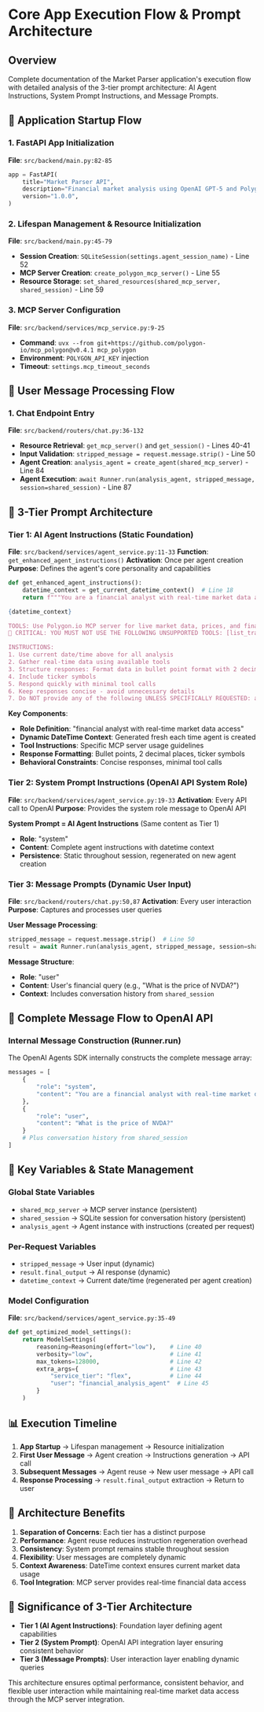 # Core App Execution Flow & Prompt Architecture

## Overview
Complete documentation of the Market Parser application's execution flow with detailed analysis of the 3-tier prompt architecture: AI Agent Instructions, System Prompt Instructions, and Message Prompts.

## 🚀 Application Startup Flow

### 1. FastAPI App Initialization
**File**: `src/backend/main.py:82-85`
```python
app = FastAPI(
    title="Market Parser API",
    description="Financial market analysis using OpenAI GPT-5 and Polygon.io MCP",
    version="1.0.0",
)
```

### 2. Lifespan Management & Resource Initialization
**File**: `src/backend/main.py:45-79`
- **Session Creation**: `SQLiteSession(settings.agent_session_name)` - Line 52
- **MCP Server Creation**: `create_polygon_mcp_server()` - Line 55
- **Resource Storage**: `set_shared_resources(shared_mcp_server, shared_session)` - Line 59

### 3. MCP Server Configuration
**File**: `src/backend/services/mcp_service.py:9-25`
- **Command**: `uvx --from git+https://github.com/polygon-io/mcp_polygon@v0.4.1 mcp_polygon`
- **Environment**: `POLYGON_API_KEY` injection
- **Timeout**: `settings.mcp_timeout_seconds`

## 💬 User Message Processing Flow

### 1. Chat Endpoint Entry
**File**: `src/backend/routers/chat.py:36-132`
- **Resource Retrieval**: `get_mcp_server()` and `get_session()` - Lines 40-41
- **Input Validation**: `stripped_message = request.message.strip()` - Line 50
- **Agent Creation**: `analysis_agent = create_agent(shared_mcp_server)` - Line 84
- **Agent Execution**: `await Runner.run(analysis_agent, stripped_message, session=shared_session)` - Line 87

## 🤖 3-Tier Prompt Architecture

### Tier 1: AI Agent Instructions (Static Foundation)
**File**: `src/backend/services/agent_service.py:11-33`
**Function**: `get_enhanced_agent_instructions()`
**Activation**: Once per agent creation
**Purpose**: Defines the agent's core personality and capabilities

```python
def get_enhanced_agent_instructions():
    datetime_context = get_current_datetime_context()  # Line 18
    return f"""You are a financial analyst with real-time market data access.

{datetime_context}

TOOLS: Use Polygon.io MCP server for live market data, prices, and financial information.
🔴 CRITICAL: YOU MUST NOT USE THE FOLLOWING UNSUPPORTED TOOLS: [list_trades, get_last_trade, list_quotes, get_last_quote] 🔴

INSTRUCTIONS:
1. Use current date/time above for all analysis
2. Gather real-time data using available tools
3. Structure responses: Format data in bullet point format with 2 decimal points max
4. Include ticker symbols
5. Respond quickly with minimal tool calls
6. Keep responses concise - avoid unnecessary details
7. Do NOT provide any of the following UNLESS SPECIFICALLY REQUESTED: analysis, key takeways, actionable recommendations"""
```

**Key Components**:
- **Role Definition**: "financial analyst with real-time market data access"
- **Dynamic DateTime Context**: Generated fresh each time agent is created
- **Tool Instructions**: Specific MCP server usage guidelines
- **Response Formatting**: Bullet points, 2 decimal places, ticker symbols
- **Behavioral Constraints**: Concise responses, minimal tool calls

### Tier 2: System Prompt Instructions (OpenAI API System Role)
**File**: `src/backend/services/agent_service.py:19-33`
**Activation**: Every API call to OpenAI
**Purpose**: Provides the system role message to OpenAI API

**System Prompt = AI Agent Instructions** (Same content as Tier 1)
- **Role**: "system"
- **Content**: Complete agent instructions with datetime context
- **Persistence**: Static throughout session, regenerated on new agent creation

### Tier 3: Message Prompts (Dynamic User Input)
**File**: `src/backend/routers/chat.py:50,87`
**Activation**: Every user interaction
**Purpose**: Captures and processes user queries

**User Message Processing**:
```python
stripped_message = request.message.strip()  # Line 50
result = await Runner.run(analysis_agent, stripped_message, session=shared_session)  # Line 87
```

**Message Structure**:
- **Role**: "user"
- **Content**: User's financial query (e.g., "What is the price of NVDA?")
- **Context**: Includes conversation history from `shared_session`

## 🔄 Complete Message Flow to OpenAI API

### Internal Message Construction (Runner.run)
The OpenAI Agents SDK internally constructs the complete message array:

```python
messages = [
    {
        "role": "system",
        "content": "You are a financial analyst with real-time market data access.\n\nCURRENT DATE AND TIME CONTEXT:\n- Today's date: Sunday, September 28, 2025\n- Current time: 04:33 PM \n- ISO format: 2025-09-28 16:33:49\n- Market status: Closed\n\nIMPORTANT: Always use the current date and time above for all financial analysis.\nDo NOT use training data cutoff dates or outdated information.\n\nTOOLS: Use Polygon.io MCP server for live market data, prices, and financial information.\n🔴 CRITICAL: YOU MUST NOT USE THE FOLLOWING UNSUPPORTED TOOLS: [list_trades, get_last_trade, list_quotes, get_last_quote] 🔴\n\nINSTRUCTIONS:\n1. Use current date/time above for all analysis\n2. Gather real-time data using available tools\n3. Structure responses: Format data in bullet point format with 2 decimal points max\n4. Include ticker symbols\n5. Respond quickly with minimal tool calls\n6. Keep responses concise - avoid unnecessary details\n7. Do NOT provide any of the following UNLESS SPECIFICALLY REQUESTED: analysis, key takeways, actionable recommendations"
    },
    {
        "role": "user",
        "content": "What is the price of NVDA?"
    }
    # Plus conversation history from shared_session
]
```

## 🎯 Key Variables & State Management

### Global State Variables
- `shared_mcp_server` → MCP server instance (persistent)
- `shared_session` → SQLite session for conversation history (persistent)
- `analysis_agent` → Agent instance with instructions (created per request)

### Per-Request Variables
- `stripped_message` → User input (dynamic)
- `result.final_output` → AI response (dynamic)
- `datetime_context` → Current date/time (regenerated per agent creation)

### Model Configuration
**File**: `src/backend/services/agent_service.py:35-49`
```python
def get_optimized_model_settings():
    return ModelSettings(
        reasoning=Reasoning(effort="low"),    # Line 40
        verbosity="low",                      # Line 41
        max_tokens=128000,                    # Line 42
        extra_args={                          # Line 43
            "service_tier": "flex",           # Line 44
            "user": "financial_analysis_agent"  # Line 45
        }
    )
```

## 📊 Execution Timeline

1. **App Startup** → Lifespan management → Resource initialization
2. **First User Message** → Agent creation → Instructions generation → API call
3. **Subsequent Messages** → Agent reuse → New user message → API call
4. **Response Processing** → `result.final_output` extraction → Return to user

## 🔧 Architecture Benefits

1. **Separation of Concerns**: Each tier has a distinct purpose
2. **Performance**: Agent reuse reduces instruction regeneration overhead
3. **Consistency**: System prompt remains stable throughout session
4. **Flexibility**: User messages are completely dynamic
5. **Context Awareness**: DateTime context ensures current market data usage
6. **Tool Integration**: MCP server provides real-time financial data access

## 🎯 Significance of 3-Tier Architecture

- **Tier 1 (AI Agent Instructions)**: Foundation layer defining agent capabilities
- **Tier 2 (System Prompt)**: OpenAI API integration layer ensuring consistent behavior
- **Tier 3 (Message Prompts)**: User interaction layer enabling dynamic queries

This architecture ensures optimal performance, consistent behavior, and flexible user interaction while maintaining real-time market data access through the MCP server integration.